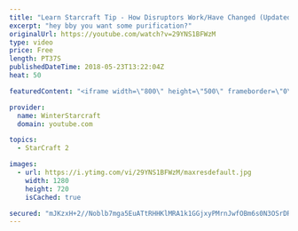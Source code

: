 ```yaml
---
title: "Learn Starcraft Tip - How Disruptors Work/Have Changed (Updated Patch 4.0 2018)"
excerpt: "hey bby you want some purification?"
originalUrl: https://youtube.com/watch?v=29YNS1BFWzM
type: video
price: Free
length: PT37S
publishedDateTime: 2018-05-23T13:22:04Z
heat: 50

featuredContent: "<iframe width=\"800\" height=\"500\" frameborder=\"0\" src=\"https://www.youtube.com/embed/29YNS1BFWzM\" allow=\"accelerometer; autoplay; encrypted-media; gyroscope; picture-in-picture\" allowfullscreen></iframe>"

provider:
  name: WinterStarcraft
  domain: youtube.com

topics:
  - StarCraft 2

images:
  - url: https://i.ytimg.com/vi/29YNS1BFWzM/maxresdefault.jpg
    width: 1280
    height: 720
    isCached: true

secured: "mJKzxH+2//Noblb7mga5EuATtRHHKlMRA1k1GGjxyPMrnJwfOBm6s0N3OSrDRWeEGwTdLSa5+5wc/J/KCFAou1XgmyUhqqQrL45HkE1KfiEUY1zjn89OOMAEvQWbWSbiSJf6mMy47nE34yN6DY5CohZcvEf+dn5qpSuhCFIG7mOlQjq9P9lwOK9I9j0m0QPu7WFLgcGWLzS4ZJI8ihr7Uk8biN95C+KQm7wwXYyIdIH7PEiTUCWpPL+W8X6iybFJudH7DmAe4et4BNLR5oy00TT4ag9SkOr+ps1kyV+2EjwTBnh7aDkxHuv/cLBO6T+I2mCnIjzkiuxlNxiSvCkhji+44nknPCg0dznJQyOrwpubUX9/srCwTj67s5UCYjOJ9/UofhL+Ughi63n14LienMJC7FI04mHahqF1xzbVvD0=;+A7aOR/lMUqwgJIgxdg6QA=="
---
```


